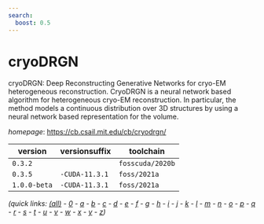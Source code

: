 ```yaml
---
search:
  boost: 0.5
---
```

# cryoDRGN

cryoDRGN: Deep Reconstructing Generative Networks for cryo-EM heterogeneous  reconstruction.  CryoDRGN is a neural network based algorithm for heterogeneous cryo-EM reconstruction. In  particular, the method models a continuous distribution over 3D structures by using a neural  network based representation for the volume.

*homepage*: <https://cb.csail.mit.edu/cb/cryodrgn/>

version | versionsuffix | toolchain
--------|---------------|----------
``0.3.2`` |  | ``fosscuda/2020b``
``0.3.5`` | ``-CUDA-11.3.1`` | ``foss/2021a``
``1.0.0-beta`` | ``-CUDA-11.3.1`` | ``foss/2021a``


*(quick links: [(all)](../index.md) - [0](../0/index.md) - [a](../a/index.md) - [b](../b/index.md) - [c](../c/index.md) - [d](../d/index.md) - [e](../e/index.md) - [f](../f/index.md) - [g](../g/index.md) - [h](../h/index.md) - [i](../i/index.md) - [j](../j/index.md) - [k](../k/index.md) - [l](../l/index.md) - [m](../m/index.md) - [n](../n/index.md) - [o](../o/index.md) - [p](../p/index.md) - [q](../q/index.md) - [r](../r/index.md) - [s](../s/index.md) - [t](../t/index.md) - [u](../u/index.md) - [v](../v/index.md) - [w](../w/index.md) - [x](../x/index.md) - [y](../y/index.md) - [z](../z/index.md))*

